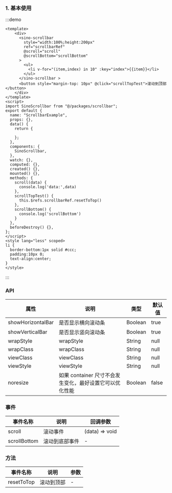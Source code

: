 ### 1. 基本使用

:::demo 

```vue
<template>
    <div>
      <sino-scrollbar 
        style="width:100%;height:200px" 
        ref="scrollbarRef"   
        @scroll="scroll" 
        @scrollBottom="scrollBottom"
      >
        <ul>
          <li v-for="(item,index) in 10" :key="index">{{item}}</li>   
        </ul>
      </sino-scrollbar >
      <button style="margin-top: 10px" @click="scrollTopTest">滚动到顶部</button>
    </div>
</template>
<script>
import SinoScrollbar from "@/packages/scrollbar";
export default {
  name: "ScrollbarExample",
  props: {},
  data() {
    return {

    };
  },
  components: {
    SinoScrollbar,
  },
  watch: {},
  computed: {},
  created() {},
  mounted() {},
  methods: {
    scroll(data) {
      console.log('data:',data)
    },
    scrollTopTest() {
      this.$refs.scrollbarRef.resetToTop()
    },
    scrollBottom() {
      console.log('scrollBottom')
    }
  },
  beforeDestroy() {},
};
</script>
<style lang="less" scoped>
li {
  border-bottom:1px solid #ccc;
  padding:10px 0;
  text-align:center;
}
</style>
```

:::

### API

| 属性       | 说明           | 类型         | 默认值 |
| ---------- | -------------- | ------------ | ------ |
| showHorizontalBar  | 是否显示横向滚动条  | Boolean | true |
| showVerticalBar | 是否显示竖向滚动条 | Boolean       | true     |
| wrapStyle | wrapStyle | String       | null     |
| wrapClass | wrapClass | String       | null     |
| viewClass | viewClass | String       | null     |
| viewStyle | viewStyle | String       | null     |
| noresize | 如果 container 尺寸不会发生变化，最好设置它可以优化性能 | Boolean | false |

### 事件

| 事件名称  | 说明                 | 回调参数           |
| --------- | -------------------- | ------------------ |
| scroll | 滚动事件 | (data) => void |
| scrollBottom | 滚动到底部事件 | - |

### 方法

| 事件名称  | 说明                 | 参数           |
| --------- | -------------------- | ------------------ |
| resetToTop | 滚动到顶部 | - |
